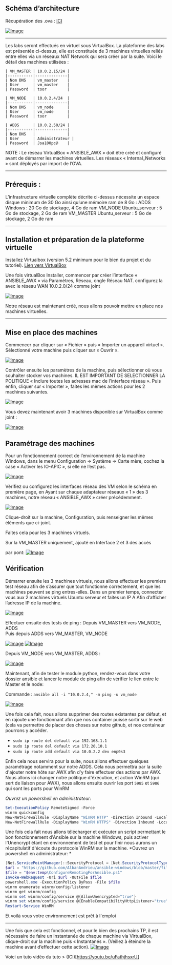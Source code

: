## Schéma d’architecture

Récupération des .ova : [ICI](https://drive.google.com/drive/folders/1y-7EsaAy6xttvpqH7i-y_AAkPSfiHw4n?usp=drive_link)

[![Image](https://i.goopics.net/tun3fl.png)](https://goopics.net/i/tun3fl)

---

Les labs seront effectués en virtuel sous VirtualBox. La plateforme des labs est présentée ci-dessus, elle est constituée de 3 machines virtuelles reliés entre elles via un réseaux NAT Network qui sera créer par la suite.
Voici le détail des machines utilisées : 

```plaintext
| VM_MASTER | 10.0.2.15/24 |
|-----------|--------------|
| Nom DNS   | vm_master    |
| User      | vm_master    |
| Password  | toor         |

| VM_NODE   | 10.0.2.4/24  |
|-----------|--------------|
| Nom DNS   | vm_node      |
| User      | vm_node      |
| Password  | toor         |

| ADDS      | 10.0.2.50/24 |
|-----------|--------------|
| Nom DNS   |              |
| User      | Administrateur |
| Password  | Jsa100pc@    |
```

NOTE : Le réseau VirtualBox « ANSIBLE_AWX » doit être créé et configuré avant de démarrer les machines virtuelles. Les réseaux « Internal_Networks » sont déployés par import de l’OVA.


---

## Prérequis : 

L’infrastructure virtuelle complète décrite ci-dessus nécessite un espace disque minimum de 30 Go ainsi qu’une mémoire ram de 8 Go :
ADDS Windows : 20 Go de stockage, 4 Go de ram
VM_NODE Ubuntu_serveur : 5 Go de stockage, 2 Go de ram
VM_MASTER Ubuntu_serveur : 5 Go de stockage, 2 Go de ram

---

## Installation et préparation de la plateforme virtuelle

Installez Virtualbox (version 5.2 minimum pour le bien du projet et du tutoriel). [Lien vers VirtualBox](https://www.virtualbox.org)

Une fois virtualBox Installer, commencer par créer l’interface « ANSIBLE_AWX » via Paramètres, Réseau, ongle Réseau NAT. configurez la avec le réseau WAN 10.0.2.0/24 comme joint 

[![Image](https://i.goopics.net/y7saxj.png)](https://goopics.net/i/y7saxj)

Notre réseau est maintenant créé, nous allons pouvoir mettre en place nos machines virtuelles.

---

## Mise en place des machines

Commencer par cliquer sur « Fichier » puis « Importer un appareil virtuel ».
Sélectionné votre machine puis cliquer sur « Ouvrir ».

[![Image](https://i.goopics.net/tconve.png)](https://goopics.net/i/tconve)


Contrôler ensuite les paramètres de la machine, puis sélectionner où vous souhaiter stocker vos machines.
IL EST IMPORTANT DE SELECTIONNER LA POLITIQUE « Inclure toutes les adresses mac de l’interface réseau ». Puis enfin, cliquer sur « Importer », faites les mêmes actions pour les 2 machines suivantes.


[![Image](https://i.goopics.net/5xcx6j.png)](https://goopics.net/i/5xcx6j)



Vous devez maintenant avoir 3 machines disponible sur VirtualBox comme joint :

[![Image](https://i.goopics.net/eo46vi.png)](https://goopics.net/i/eo46vi)

## Paramétrage des machines

Pour un fonctionnement correct de l’environnement de la machine Windows, dans le menu Configuration ⇒ Système ⇒ Carte mère, cochez la case « Activer les IO-APIC », si elle ne l’est pas.

[![Image](https://i.goopics.net/3irjdu.png)](https://goopics.net/i/3irjdu)

Vérifiez ou configurez les interfaces réseau des VM selon le schéma en première page, en Ayant sur chaque adaptateur réseaux « 1 » des 3 machines, notre réseau « ANSIBLE_AWX » créer précédemment.

[![Image](https://i.goopics.net/ww9q5t.png)](https://goopics.net/i/ww9q5t)

Clique-droit sur la machine, Configuration, puis renseigner les mêmes éléments que ci-joint.

Faites cela pour les 3 machines virtuels.


Sur la VM_MASTER uniquement, ajouté en Interface 2 et 3 des accès 


par pont: 
[![Image](https://i.goopics.net/168xvg.png)](https://goopics.net/i/168xvg)


## Vérification

Démarrer ensuite les 3 machines virtuels, nous allons effectuer les premiers test réseau afin de s’assurer que tout fonctionne correctement, et que les machines peuvent se ping entres-elles.
Dans un premier temps, connecter vous aux 2 machines virtuels Ubuntu serveur et faites un IP A
Afin d’afficher l’adresse IP de la machine.

[![Image](https://i.goopics.net/zyoc32.png)](https://goopics.net/i/zyoc32)

Effectuer ensuite des tests de ping :
Depuis VM_MASTER vers VM_NODE, ADDS                         
 Puis depuis ADDS vers VM_MASTER, VM_NODE


[![Image](https://i.goopics.net/vaiwtj.png)](https://goopics.net/i/vaiwtj)
[![Image](https://i.goopics.net/wbds5f.png)](https://goopics.net/i/wbds5f)


Depuis VM_NODE vers VM_MASTER, ADDS :

[![Image](https://i.goopics.net/nvj2ph.png)](https://goopics.net/i/nvj2ph)


Maintenant, afin de tester le module python, rendez-vous dans votre dossier ansible et lancer le module de ping afin de vérifier le lien entre le Master et le node:

Commande : `ansible all -i "10.0.2.4," -m ping -u vm_node`

[![Image](https://media.discordapp.net/attachments/638452825441173514/1156315390998233148/image.png?ex=656f7da0&is=655d08a0&hm=642aafb7f26ebaffc96f60a737a66279ecd88093dcd424dc4029074ffbae3378&=&format=webp)](https://media.discordapp.net/attachments/638452825441173514/1156315390998233148/image.png?ex=656f7da0&is=655d08a0&hm=642aafb7f26ebaffc96f60a737a66279ecd88093dcd424dc4029074ffbae3378&=&format=webp)

Une fois cela fait, nous allons supprimer des routes existantes par défaut, et en rajoute une fonctionnant afin que nos container puisse sortir sur le web (cela va permettre de placer des choses sur notre github, et nos containeur pourrons y accéder.

- `sudo ip route del default via 192.168.1.1`
- `sudo ip route del default via 172.20.10.1`
- `sudo ip route add default via 10.0.2.2 dev enp0s3`

Enfin cela nous servira pour la suite, nous allons effectuer quelques paramétrage notamment sur notre ADDS. Cela nous permettra par la suite d'ajouter notre hôte sur AWX afin d'y faire effectuer des actions par AWX.
Nous allons ici changer notre politique d'éxécution, et action WinRM (qui sert de liaison pour AWX), nous allons ensuite ouvrir les port `5985` et `5986` qui sont les ports pour WinRM

*Ouvrez un powershell en administrateur:*

```powershell
Set-ExecutionPolicy RemoteSigned -Force
winrm quickconfig
New-NetFirewallRule -DisplayName "WinRM HTTP" -Direction Inbound -LocalPort 5985 -Protocol TCP -Action Allow
New-NetFirewallRule -DisplayName "WinRM HTTPS" -Direction Inbound -LocalPort 5986 -Protocol TCP -Action Allow
```

Une fois cela fait nous allons télécharger et exécuter un script permettant le bon fonctionnement d'Ansible sur la machine Windows, puis activer l'Unencrypt étant en environnement de test et pour finir nous aurons un récapitulatif d'écoute du protocole WinRM sur la machine.
*Ouvrez un powershell en administrateur: *

```powershell
[Net.ServicePointManager]::SecurityProtocol = [Net.SecurityProtocolType]::Tls12
$url = "https://github.com/AlbanAndrieu/ansible-windows/blob/master/files/ConfigureRemotingForAnsible.ps1"
$file = "$env:temp\ConfigureRemotingForAnsible.ps1"
Invoke-WebRequest -Uri $url -OutFile $file
powershell.exe -ExecutionPolicy ByPass -File $file
winrm enumerate winrm/config/listener
winrm get winrm/config
winrm set winrm/config/service @{AllowUnencrypted="true"}
winrm set winrm/config/service @{EnableCompatibilityHttpListener="true"}
Restart-Service WinRM
```

Et voilà vous votre environnement est prêt à l'emploi


---

Une fois que cela est fonctionnel, et pour le bien des prochains TP, il est nécessaire de faire un instantanée de chaque machine via VirtualBox, clique-droit sur la machine puis « Instantanés ».
(Veillez à éteindre la machine avant d’effectuer cette action).
[![Image](https://i.goopics.net/eqgojp.png)](https://goopics.net/i/eqgojp)


Voici un tuto vidéo du tuto > (ICI)[https://youtu.be/uFathjhsxrU]
